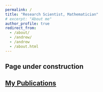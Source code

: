 ```yaml
---
permalink: /
title: "Research Scientist, Mathematician"
# excerpt: "About me"
author_profile: true
redirect_from: 
  - /about/
  - /andrew/
  - /andrew
  - /about.html
---
```



## Page under construction

## [My Publications]({{base_url}}/publications)
